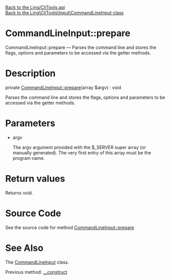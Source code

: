 [Back to the Ling/CliTools api](https://github.com/lingtalfi/CliTools/blob/master/doc/api/Ling/CliTools.md)<br>
[Back to the Ling\CliTools\Input\CommandLineInput class](https://github.com/lingtalfi/CliTools/blob/master/doc/api/Ling/CliTools/Input/CommandLineInput.md)


CommandLineInput::prepare
================



CommandLineInput::prepare — Parses the command line and stores the flags, options and parameters to be accessed via the getter methods.




Description
================


private [CommandLineInput::prepare](https://github.com/lingtalfi/CliTools/blob/master/doc/api/Ling/CliTools/Input/CommandLineInput/prepare.md)(array $argv) : void




Parses the command line and stores the flags, options and parameters to be accessed via the getter methods.




Parameters
================


- argv

    The argv argument provided with the $_SERVER super array (or manually generated).
The very first entry of this array must be the program name.


Return values
================

Returns void.








Source Code
===========
See the source code for method [CommandLineInput::prepare](https://github.com/lingtalfi/CliTools/blob/master/Input/CommandLineInput.php#L114-L162)


See Also
================

The [CommandLineInput](https://github.com/lingtalfi/CliTools/blob/master/doc/api/Ling/CliTools/Input/CommandLineInput.md) class.

Previous method: [__construct](https://github.com/lingtalfi/CliTools/blob/master/doc/api/Ling/CliTools/Input/CommandLineInput/__construct.md)<br>

